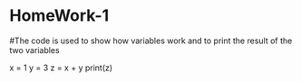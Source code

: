 # HomeWork-1
#The code is used to show how variables work and to print the result of the two variables

x = 1
y = 3
z = x + y
print(z)
